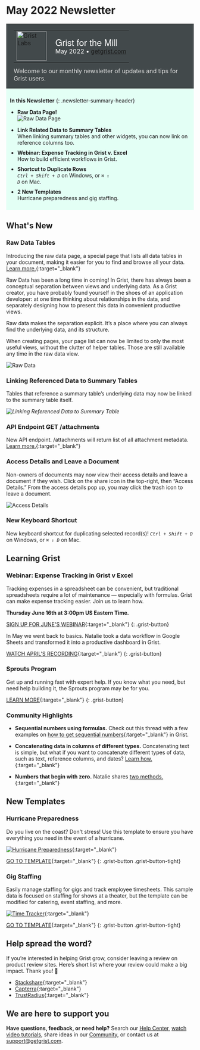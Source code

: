 # May 2022 Newsletter

<style>
  /* restore some poorly overridden defaults */
  .newsletter-header .table {
    background-color: initial;
    border: initial;
  }
  .newsletter-header .table > tbody > tr > td {
    padding: initial;
    border: initial;
    vertical-align: initial;
  }
  .newsletter-header img.header-img {
    padding: initial;
    max-width: initial;
    display: initial;
    padding: initial;
    line-height: initial;
    background-color: initial;
    border: initial;
    border-radius: initial;
    margin: initial;
  }

  /* copy newsletter styles, with a prefix for sufficient specificity */
  .newsletter-header .header {
    border: none;
    padding: 0;
    margin: 0;
  }
  .newsletter-header table > tbody > tr > td.header-image {
    width: 80px;
    padding-right: 16px;
  }
  .newsletter-header table > tbody > tr > td.header-text {
    background-color: #42494B;
    padding: 16px 20px;
  }
  .newsletter-header table.header-top {
    border: none;
    padding: 0;
    margin: 0;
    width: 100%;
  }
  .header-title {
    font-family: Helvetica Neue, Helvetica, Arial, sans-serif;
    font-size: 24px;
    line-height: 28px;
    color: #FFFFFF;
  }
  .header-month {
    color: #FFFFFF;
  }
  .header-welcome {
    margin-top: 12px;
    color: #FFFFFF;
  }
  .newsletter-summary {
    background-color: #e3fff5;
    margin: 0;
    padding: 10px;
  }
  .newsletter-summary-header {
    text-align: center;
    padding-bottom: 10px;
    border-bottom: 1px solid lightgrey;
  }
  .newsletter-summary ul {
    padding-left: 20px;
  }
  .newsletter-summary li {
    margin-bottom: 10px;
  }
  .newsletter-summary li p {
    margin: 0px
  }
</style>
<div class="newsletter-header">
<table class="header" cellpadding="0" cellspacing="0" border="0"><tr>
  <td class="header-text">
    <table class="header-top"><tr>
      <td class="header-image">
        <a href="https://www.getgrist.com">
          <img class="header-img" srcimages/newsletters/grist-labs.png" width="80" height="80" alt="Grist Labs" border="0">
        </a>
      </td>
      <td class="header-top-text">
        <div class="header-title">Grist for the Mill</div>
        <div class="header-month">May 2022
          &#8226; <a href="https://www.getgrist.com/">getgrist.com</a></div>
      </td>
    </tr></table>
    <div class="header-welcome" style="color: #e0e0e0;">
      Welcome to our monthly newsletter of updates and tips for Grist users.
    </div>
  </td>
</tr></table>
</div>

<div class="newsletter-summary row" markdown="1">

**In this Newsletter**
{: .newsletter-summary-header}

<div class="col-md-6" markdown="1">

* **Raw Data Page!**

    ![Raw Data Page](images/newsletters/2022-05/raw-data-summary.png)

</div>

<div class="col-md-6" markdown="1">

* **Link Related Data to Summary Tables**

    When linking summary tables and other widgets, you can now link on reference columns too.

* **Webinar: Expense Tracking in Grist v. Excel**

    How to build efficient workflows in Grist.

* **Shortcut to Duplicate Rows**

    <code class="keys">*Ctrl* + *Shift* + *D*</code> on Windows, or <code class="keys">*⌘* *⇧* *D*</code> on Mac.

* **2 New Templates**

    Hurricane preparedness and gig staffing.  

</div>

</div>

## What's New

### Raw Data Tables

Introducing the raw data page, a special page that lists all data tables in your document, making it easier for you to find and browse all your data. [Learn more.](../en/raw-data.md){:target="\_blank"}

Raw Data has been a long time in coming! In Grist, there has always been a conceptual separation between views and underlying data. As a Grist creator, you have probably found yourself in the shoes of an application developer: at one time thinking about relationships in the data, and separately designing how to present this data in convenient productive views.

Raw data makes the separation explicit. It’s a place where you can always find the underlying data, and its structure.

When creating pages, your page list can now be limited to only the most useful views, without the clutter of helper tables. Those are still available any time in the raw data view.

![Raw Data](images/newsletters/2022-05/raw-data.png)

### Linking Referenced Data to Summary Tables

Tables that reference a summary table’s underlying data may now be linked to the summary table itself. 

<span class="screenshot-large">*![Linking Referenced Data to Summary Table](images/newsletters/2022-05/summary-reference-linking.gif)*</span>

### API Endpoint GET /attachments

New API endpoint. /attachments will return list of all attachment metadata. [Learn more.](../en/api.md#tag/attachments){:target="\_blank"} 

### Access Details and Leave a Document

Non-owners of documents may now view their access details and leave a document if they wish. Click on the share icon in the top-right, then “Access Details.” From the access details pop up, you may click the trash icon to leave a document.

![Access Details](images/newsletters/2022-05/access-details.png)

### New Keyboard Shortcut

New keyboard shortcut for duplicating selected record(s)! <code class="keys">*Ctrl* + *Shift* + *D*</code> on Windows, or <code class="keys">*⌘* *⇧* *D*</code> on Mac. 

## Learning Grist

### Webinar: Expense Tracking in Grist v Excel

Tracking expenses in a spreadsheet can be convenient, but traditional spreadsheets require a lot of maintenance — especially with formulas. Grist can make expense tracking easier. Join us to learn how.

**Thursday June 16th at 3:00pm US Eastern Time.**

[SIGN UP FOR JUNE'S WEBINAR](https://www.getgrist.com/learn-grist-webinar/){:target="\_blank"}
{: .grist-button}

In May we went back to basics. Natalie took a data workflow in Google Sheets and transformed it into a productive dashboard in Grist.

[WATCH APRIL'S RECORDING](https://www.youtube.com/watch?v=-mNh2P_Wa6c){:target="\_blank"}
{: .grist-button}

### Sprouts Program

Get up and running fast with expert help. If you know what you need, but need help building it, the Sprouts program may be for you.

[LEARN MORE](https://www.getgrist.com/sprouts-program/){:target="\_blank"}
{: .grist-button}

### Community Highlights

* **Sequential numbers using formulas.** Check out this thread with a few examples on [how to get sequential numbers](https://community.getgrist.com/t/sequential-numbers-using-drag){:target="\_blank"} in Grist.

* **Concatenating data in columns of different types.** Concatenating text is simple, but what if you want to concatenate different types of data, such as text, reference columns, and dates? [Learn how.](https://community.getgrist.com/t/concatenate-datetime-with-reference-text){:target="\_blank"}

* **Numbers that begin with zero.** Natalie shares [two methods.](https://community.getgrist.com/t/how-to-have-numbers-that-begin-with-zero){:target="\_blank"}

## New Templates

### Hurricane Preparedness

Do you live on the coast? Don't stress! Use this template to ensure you have everything you need in the event of a hurricane.


[![Hurricane Preparedness](images/newsletters/2022-05/hurricane-preparedness.png)](https://templates.getgrist.com/uXMbETLdfriM/Hurricane-Preparedness){:target="\_blank"}

[GO TO TEMPLATE](https://templates.getgrist.com/uXMbETLdfriM/Hurricane-Preparedness){:target="\_blank"}
{: .grist-button .grist-button-tight}

### Gig Staffing

Easily manage staffing for gigs and track employee timesheets. This sample data is focused on staffing for shows at a theater, but the template can be modified for catering, event staffing, and more.

[![Time Tracker](images/newsletters/2022-05/gig-staffing.png)](https://templates.getgrist.com/sg8CccMuPrfX/Gig-Staffing/){:target="\_blank"}

[GO TO TEMPLATE](https://templates.getgrist.com/sg8CccMuPrfX/Gig-Staffing/){:target="\_blank"}
{: .grist-button .grist-button-tight}

## Help spread the word?
If you’re interested in helping Grist grow, consider leaving a review on product review sites. Here’s  short list where your review could make a big impact. Thank you! 🙏


* [Stackshare](https://stackshare.io/getgrist){:target="\_blank"}
* [Capterra](https://www.capterra.com/p/232821/Grist/){:target="\_blank"}
* [TrustRadius](https://www.trustradius.com/products/grist/){:target="\_blank"}

## We are here to support you

**Have questions, feedback, or need help?** Search our [Help Center](../en/index.md), [watch video
tutorials](https://www.youtube.com/channel/UCx0ioQrrC-bIrkmZ7ZULr0g/playlists), share ideas in our
[Community](https://community.getgrist.com), or contact us at <support@getgrist.com>.